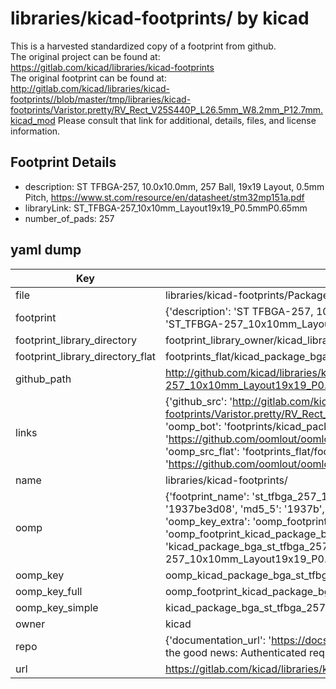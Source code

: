 # libraries/kicad-footprints/ by kicad  
This is a harvested standardized copy of a footprint from github.  
The original project can be found at:  
https://gitlab.com/kicad/libraries/kicad-footprints  
The original footprint can be found at:
http://gitlab.com/kicad/libraries/kicad-footprints//blob/master/tmp/libraries/kicad-footprints/Varistor.pretty/RV_Rect_V25S440P_L26.5mm_W8.2mm_P12.7mm.kicad_mod
Please consult that link for additional, details, files, and license information.  
## Footprint Details
* description: ST TFBGA-257, 10.0x10.0mm, 257 Ball, 19x19 Layout, 0.5mm Pitch, https://www.st.com/resource/en/datasheet/stm32mp151a.pdf  
* libraryLink: ST_TFBGA-257_10x10mm_Layout19x19_P0.5mmP0.65mm  
* number_of_pads: 257  
## yaml dump  
| Key | Value |  
| --- | --- |  
| file | libraries/kicad-footprints/Package_BGA.pretty/ST_TFBGA-257_10x10mm_Layout19x19_P0.5mmP0.65mm.kicad_mod |  
| footprint | {'description': 'ST TFBGA-257, 10.0x10.0mm, 257 Ball, 19x19 Layout, 0.5mm Pitch, https://www.st.com/resource/en/datasheet/stm32mp151a.pdf', 'libraryLink': 'ST_TFBGA-257_10x10mm_Layout19x19_P0.5mmP0.65mm', 'number_of_pads': 257} |  
| footprint_library_directory | footprint_library_owner/kicad_libraries/kicad-footprints/ |  
| footprint_library_directory_flat | footprints_flat/kicad_package_bga_st_tfbga_257_10x10mm_layout19x19_p0_5mmp0_65mm/working |  
| github_path | http://github.com/kicad/libraries/kicad-footprints//blob/master/tmp/libraries/kicad-footprints/Package_BGA.pretty/ST_TFBGA-257_10x10mm_Layout19x19_P0.5mmP0.65mm.kicad_mod |  
| links | {'github_src': 'http://gitlab.com/kicad/libraries/kicad-footprints//blob/master/tmp/libraries/kicad-footprints/Varistor.pretty/RV_Rect_V25S440P_L26.5mm_W8.2mm_P12.7mm.kicad_mod', 'github_src_repo': 'https://gitlab.com/kicad/libraries/kicad-footprints', 'oomp_bot': 'footprints/kicad_package_bga_st_tfbga_257_10x10mm_layout19x19_p0_5mmp0_65mm/working', 'oomp_bot_github': 'https://github.com/oomlout/oomlout_oomp_footprint_bot/tree/main/footprints/kicad_package_bga_st_tfbga_257_10x10mm_layout19x19_p0_5mmp0_65mm/working', 'oomp_src_flat': 'footprints_flat/footprints_flat/kicad_package_bga_st_tfbga_257_10x10mm_layout19x19_p0_5mmp0_65mm/working', 'oomp_src_flat_github': 'https://github.com/oomlout/oomlout_oomp_footprint_src/tree/main/footprints_flat/kicad_package_bga_st_tfbga_257_10x10mm_layout19x19_p0_5mmp0_65mm/working'} |  
| name | libraries/kicad-footprints/ |  
| oomp | {'footprint_name': 'st_tfbga_257_10x10mm_layout19x19_p0_5mmp0_65mm', 'library_name': 'package_bga', 'md5': '1937be3d08558d4f8a650ca54865fe56', 'md5_10': '1937be3d08', 'md5_5': '1937b', 'md5_6': '1937be', 'oomp_key': 'oomp_kicad_package_bga_st_tfbga_257_10x10mm_layout19x19_p0_5mmp0_65mm', 'oomp_key_extra': 'oomp_footprint_kicad_package_bga_st_tfbga_257_10x10mm_layout19x19_p0_5mmp0_65mm', 'oomp_key_full': 'oomp_footprint_kicad_package_bga_st_tfbga_257_10x10mm_layout19x19_p0_5mmp0_65mm_1937be', 'oomp_key_simple': 'kicad_package_bga_st_tfbga_257_10x10mm_layout19x19_p0_5mmp0_65mm', 'original_filename': 'libraries/kicad-footprints/Package_BGA.pretty/ST_TFBGA-257_10x10mm_Layout19x19_P0.5mmP0.65mm.kicad_mod', 'owner_name': 'kicad'} |  
| oomp_key | oomp_kicad_package_bga_st_tfbga_257_10x10mm_layout19x19_p0_5mmp0_65mm |  
| oomp_key_full | oomp_footprint_kicad_package_bga_st_tfbga_257_10x10mm_layout19x19_p0_5mmp0_65mm |  
| oomp_key_simple | kicad_package_bga_st_tfbga_257_10x10mm_layout19x19_p0_5mmp0_65mm |  
| owner | kicad |  
| repo | {'documentation_url': 'https://docs.github.com/rest/overview/resources-in-the-rest-api#rate-limiting', 'message': "API rate limit exceeded for 84.66.173.59. (But here's the good news: Authenticated requests get a higher rate limit. Check out the documentation for more details.)"} |  
| url | https://gitlab.com/kicad/libraries/kicad-footprints |  

